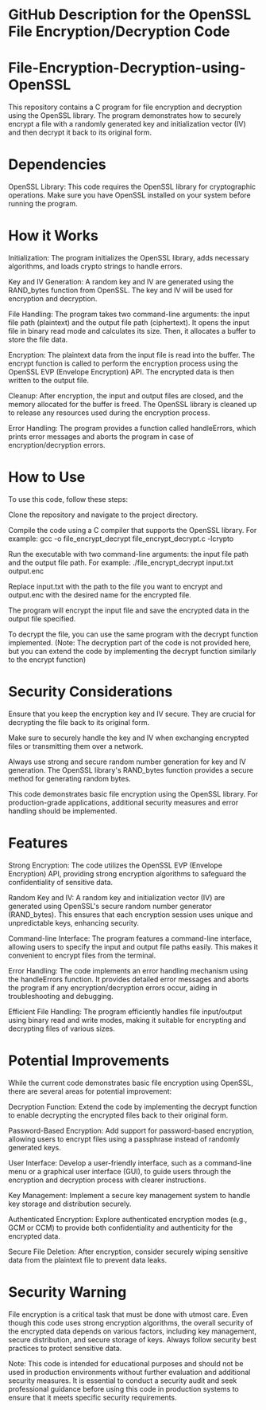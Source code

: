 # GitHub Description for the OpenSSL File Encryption/Decryption Code

# File-Encryption-Decryption-using-OpenSSL
This repository contains a C program for file encryption and decryption using the OpenSSL library. The program demonstrates how to securely encrypt a file with a randomly generated key and initialization vector (IV) and then decrypt it back to its original form.

# Dependencies
OpenSSL Library: This code requires the OpenSSL library for cryptographic operations. Make sure you have OpenSSL installed on your system before running the program.

# How it Works
Initialization: The program initializes the OpenSSL library, adds necessary algorithms, and loads crypto strings to handle errors.

Key and IV Generation: A random key and IV are generated using the RAND_bytes function from OpenSSL. The key and IV will be used for encryption and decryption.

File Handling: The program takes two command-line arguments: the input file path (plaintext) and the output file path (ciphertext). It opens the input file in binary read mode and calculates its size. Then, it allocates a buffer to store the file data.

Encryption: The plaintext data from the input file is read into the buffer. The encrypt function is called to perform the encryption process using the OpenSSL EVP (Envelope Encryption) API. The encrypted data is then written to the output file.

Cleanup: After encryption, the input and output files are closed, and the memory allocated for the buffer is freed. The OpenSSL library is cleaned up to release any resources used during the encryption process.

Error Handling: The program provides a function called handleErrors, which prints error messages and aborts the program in case of encryption/decryption errors.

# How to Use
To use this code, follow these steps:

Clone the repository and navigate to the project directory.

Compile the code using a C compiler that supports the OpenSSL library. For example:
gcc -o file_encrypt_decrypt file_encrypt_decrypt.c -lcrypto

Run the executable with two command-line arguments: the input file path and the output file path. For example:
./file_encrypt_decrypt input.txt output.enc

Replace input.txt with the path to the file you want to encrypt and output.enc with the desired name for the encrypted file.

The program will encrypt the input file and save the encrypted data in the output file specified.

To decrypt the file, you can use the same program with the decrypt function implemented. (Note: The decryption part of the code is not provided here, but you can extend the code by implementing the decrypt function similarly to the encrypt function)

# Security Considerations
Ensure that you keep the encryption key and IV secure. They are crucial for decrypting the file back to its original form.

Make sure to securely handle the key and IV when exchanging encrypted files or transmitting them over a network.

Always use strong and secure random number generation for key and IV generation. The OpenSSL library's RAND_bytes function provides a secure method for generating random bytes.

This code demonstrates basic file encryption using the OpenSSL library. For production-grade applications, additional security measures and error handling should be implemented.

# Features 
Strong Encryption: The code utilizes the OpenSSL EVP (Envelope Encryption) API, providing strong encryption algorithms to safeguard the confidentiality of sensitive data.

Random Key and IV: A random key and initialization vector (IV) are generated using OpenSSL's secure random number generator (RAND_bytes). This ensures that each encryption session uses unique and unpredictable keys, enhancing security.

Command-line Interface: The program features a command-line interface, allowing users to specify the input and output file paths easily. This makes it convenient to encrypt files from the terminal.

Error Handling: The code implements an error handling mechanism using the handleErrors function. It provides detailed error messages and aborts the program if any encryption/decryption errors occur, aiding in troubleshooting and debugging.

Efficient File Handling: The program efficiently handles file input/output using binary read and write modes, making it suitable for encrypting and decrypting files of various sizes.

# Potential Improvements
While the current code demonstrates basic file encryption using OpenSSL, there are several areas for potential improvement:

Decryption Function: Extend the code by implementing the decrypt function to enable decrypting the encrypted files back to their original form.

Password-Based Encryption: Add support for password-based encryption, allowing users to encrypt files using a passphrase instead of randomly generated keys.

User Interface: Develop a user-friendly interface, such as a command-line menu or a graphical user interface (GUI), to guide users through the encryption and decryption process with clearer instructions.

Key Management: Implement a secure key management system to handle key storage and distribution securely.

Authenticated Encryption: Explore authenticated encryption modes (e.g., GCM or CCM) to provide both confidentiality and authenticity for the encrypted data.

Secure File Deletion: After encryption, consider securely wiping sensitive data from the plaintext file to prevent data leaks.

# Security Warning
File encryption is a critical task that must be done with utmost care. Even though this code uses strong encryption algorithms, the overall security of the encrypted data depends on various factors, including key management, secure distribution, and secure storage of keys. Always follow security best practices to protect sensitive data.

Note: This code is intended for educational purposes and should not be used in production environments without further evaluation and additional security measures. It is essential to conduct a security audit and seek professional guidance before using this code in production systems to ensure that it meets specific security requirements.
